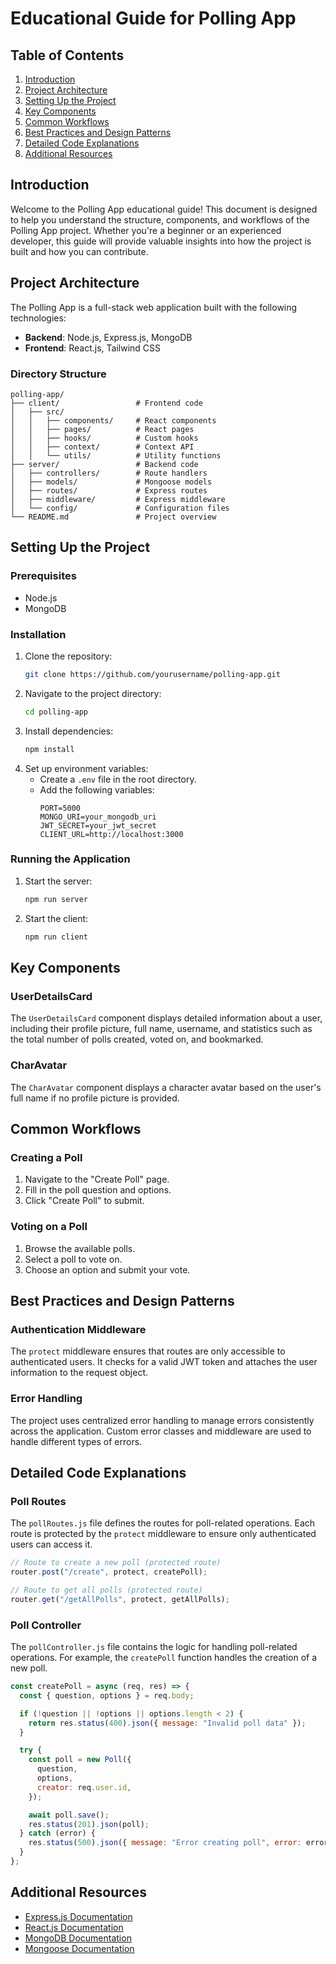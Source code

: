 # Educational Guide for Polling App

## Table of Contents
1. [Introduction](#introduction)
2. [Project Architecture](#project-architecture)
3. [Setting Up the Project](#setting-up-the-project)
4. [Key Components](#key-components)
5. [Common Workflows](#common-workflows)
6. [Best Practices and Design Patterns](#best-practices-and-design-patterns)
7. [Detailed Code Explanations](#detailed-code-explanations)
8. [Additional Resources](#additional-resources)

## Introduction
Welcome to the Polling App educational guide! This document is designed to help you understand the structure, components, and workflows of the Polling App project. Whether you're a beginner or an experienced developer, this guide will provide valuable insights into how the project is built and how you can contribute.

## Project Architecture
The Polling App is a full-stack web application built with the following technologies:
- **Backend**: Node.js, Express.js, MongoDB
- **Frontend**: React.js, Tailwind CSS

### Directory Structure
```
polling-app/
├── client/                 # Frontend code
│   ├── src/
│   │   ├── components/     # React components
│   │   ├── pages/          # React pages
│   │   ├── hooks/          # Custom hooks
│   │   ├── context/        # Context API
│   │   └── utils/          # Utility functions
├── server/                 # Backend code
│   ├── controllers/        # Route handlers
│   ├── models/             # Mongoose models
│   ├── routes/             # Express routes
│   ├── middleware/         # Express middleware
│   └── config/             # Configuration files
└── README.md               # Project overview
```

## Setting Up the Project
### Prerequisites
- Node.js
- MongoDB

### Installation
1. Clone the repository:
   ```bash
   git clone https://github.com/yourusername/polling-app.git
   ```
2. Navigate to the project directory:
   ```bash
   cd polling-app
   ```
3. Install dependencies:
   ```bash
   npm install
   ```
4. Set up environment variables:
   - Create a `.env` file in the root directory.
   - Add the following variables:
     ```
     PORT=5000
     MONGO_URI=your_mongodb_uri
     JWT_SECRET=your_jwt_secret
     CLIENT_URL=http://localhost:3000
     ```

### Running the Application
1. Start the server:
   ```bash
   npm run server
   ```
2. Start the client:
   ```bash
   npm run client
   ```

## Key Components
### UserDetailsCard
The `UserDetailsCard` component displays detailed information about a user, including their profile picture, full name, username, and statistics such as the total number of polls created, voted on, and bookmarked.

### CharAvatar
The `CharAvatar` component displays a character avatar based on the user's full name if no profile picture is provided.

## Common Workflows
### Creating a Poll
1. Navigate to the "Create Poll" page.
2. Fill in the poll question and options.
3. Click "Create Poll" to submit.

### Voting on a Poll
1. Browse the available polls.
2. Select a poll to vote on.
3. Choose an option and submit your vote.

## Best Practices and Design Patterns
### Authentication Middleware
The `protect` middleware ensures that routes are only accessible to authenticated users. It checks for a valid JWT token and attaches the user information to the request object.

### Error Handling
The project uses centralized error handling to manage errors consistently across the application. Custom error classes and middleware are used to handle different types of errors.

## Detailed Code Explanations
### Poll Routes
The `pollRoutes.js` file defines the routes for poll-related operations. Each route is protected by the `protect` middleware to ensure only authenticated users can access it.

```javascript
// Route to create a new poll (protected route)
router.post("/create", protect, createPoll);

// Route to get all polls (protected route)
router.get("/getAllPolls", protect, getAllPolls);
```

### Poll Controller
The `pollController.js` file contains the logic for handling poll-related operations. For example, the `createPoll` function handles the creation of a new poll.

```javascript
const createPoll = async (req, res) => {
  const { question, options } = req.body;

  if (!question || !options || options.length < 2) {
    return res.status(400).json({ message: "Invalid poll data" });
  }

  try {
    const poll = new Poll({
      question,
      options,
      creator: req.user.id,
    });

    await poll.save();
    res.status(201).json(poll);
  } catch (error) {
    res.status(500).json({ message: "Error creating poll", error: error.message });
  }
};
```

## Additional Resources
- [Express.js Documentation](https://expressjs.com/)
- [React.js Documentation](https://reactjs.org/)
- [MongoDB Documentation](https://docs.mongodb.com/)
- [Mongoose Documentation](https://mongoosejs.com/)